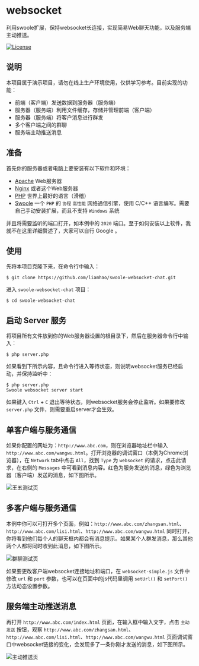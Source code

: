 # websocket
利用swoole扩展，保持websocket长连接，实现简易Web聊天功能，以及服务端主动推送。

[![License](https://poser.pugx.org/haosijia/feiyu-crm/license)](https://github.com/liamhao/swoole-websocket-chat)

## 说明
本项目属于演示项目，请勿在线上生产环境使用，仅供学习参考。目前实现的功能：

- 前端（客户端）发送数据到服务器（服务端）
- 服务器（服务端）利用文件缓存，存储并管理前端（客户端）
- 服务器（服务端）将客户消息进行群发
- 多个客户端之间的群聊
- 服务端主动推送消息

## 准备
首先你的服务器或者电脑上要安装有以下软件和环境：

- [Apache](https://www.apache.org) Web服务器
- [Nginx](https://nginx.org) 或者这个Web服务器
- [PHP](https://www.php.net) 世界上最好的语言（滑稽）
- [Swoole](https://wiki.swoole.com) 一个 `PHP` 的 `协程` `高性能` 网络通信引擎，使用 C/C++ 语言编写。需要自己手动安装扩展，而且不支持 `Windows` 系统

并且将需要监听的端口打开，如本例中的 `2020` 端口。至于如何安装以上软件，我就不在这里详细赘述了，大家可以自行 Google 。

## 使用
先将本项目克隆下来，在命令行中输入：
```
$ git clone https://github.com/liamhao/swoole-websocket-chat.git
```
进入 `swoole-websocket-chat` 项目：
```
$ cd swoole-websocket-chat
```

## 启动 Server 服务
将项目所有文件放到你的Web服务器设置的根目录下，然后在服务器命令行中输入：
```
$ php server.php
```
如果看到下所示内容，且命令行进入等待状态，则说明websocket服务已经启动，并保持监听中：
```
$ php server.php
Swoole websocket server start

```
如果键入 `Ctrl` + `C` 退出等待状态，则websocket服务会停止监听。如果要修改 `server.php` 文件，则需要重启server才会生效。

## 单客户端与服务通信
如果你配置的网址为：`http://www.abc.com`，则在浏览器地址栏中输入 `http://www.abc.com/wangwu.html`。打开浏览器的调试窗口（本例为Chrome浏览器），在 `Network` tab中点击 `All`，找到 `Type` 为 `websocket` 的请求，点击此请求，在右侧的 `Messages` 中可看到消息内容。红色为服务发送的消息，绿色为浏览器（客户端）发送的消息，如下图所示。

![王五测试页](https://www.haosijia.vip/img/20200407/Websocket演示/王五测试页.png "王五测试页")

## 多客户端与服务通信
本例中你可以可打开多个页面，例如：`http://www.abc.com/zhangsan.html`、`http://www.abc.com/lisi.html`、`http://www.abc.com/wangwu.html` 同时打开，你将看到他们每个人的聊天框内都会有消息提示。如果某个人群发消息，那么其他两个人都将同时收到此消息，如下图所示。

![群聊测试页](https://www.haosijia.vip/img/20200407/Websocket演示/群聊测试页.png "群聊测试页")

如果要更改客户端websocket连接地址和端口，在 `websocket-simple.js` 文件中修改 `url` 和 `port` 参数，也可以在页面中的js代码里调用 `setUrl()` 和 `setPort()` 方法动态设置参数。

## 服务端主动推送消息
再打开 `http://www.abc.com/index.html` 页面，在输入框中输入文字，点击 `主动发送` 按钮，观察 `http://www.abc.com/zhangsan.html`、`http://www.abc.com/lisi.html`、`http://www.abc.com/wangwu.html` 页面调试窗口中websocket链接的变化，会发现多了一条你刚才发送的消息，如下图所示。

![主动推送页](https://www.haosijia.vip/img/20200407/Websocket演示/群聊测试页.png "主动推送页")